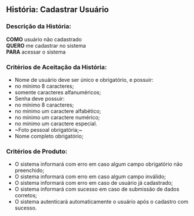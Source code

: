 ## História: Cadastrar Usuário

### Descrição da História:

**COMO** usuário não cadastrado  
**QUERO** me cadastrar no sistema  
**PARA** acessar o sistema

### Critérios de Aceitação da História:

- Nome de usuário deve ser único e obrigatório, e possuir:
 - no mínimo 8 caracteres;
 - somente caracteres alfanuméricos;
- Senha deve possuir:
 - no mínimo 8 caracteres;
 - no mínimo um caractere alfabético;
 - no mínimo um caractere numérico;
 - no mínimo um caractere especial.
- ~Foto pessoal obrigatória;~
- Nome completo obrigatório;

### Critérios de Produto:

- O sistema informará com erro em caso algum campo obrigatório não preenchido;
- O sistema informará com erro em caso algum campo inválido;
- O sistema informará com erro em caso de usuário já cadastrado;
- O sistema informará com sucesso em caso de submissão de dados corretos;
- O sistema autenticará automaticamente o usuário após o cadastro com sucesso.